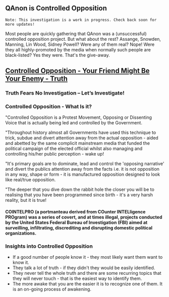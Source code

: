 ## QAnon is Controlled Opposition

```
Note: This investigation is a work in progress. Check back soon for more updates!
```

Most people are quickly gathering that QAnon was a (unsuccessful) controlled opposition project.
But what about the rest? Assange, Snowden, Manning, Lin Wood, Sidney Powell? Were any of them real? Nope!
Were they all highly-promoted by the media when normally such people are black-listed? Yes they were. That's the
give-away.

## [Controlled Opposition - Your Friend Might Be Your Enemy - Truth](https://steemkr.com/life/@steemtruth/controlled-opposition-your-friend-might-be-your-enemy-truth)

### Truth Fears No Investigation – Let’s Investigate!

### Controlled Opposition - What Is it?

"Controlled Opposition is a Protest Movement, Opposing or Dissenting Voice that is actually being led and controlled by
the Government.

"Throughout history almost all Governments have used this technique to trick, subdue and divert attention away from the
actual opposition - aided and abetted by the same complicit mainstream media that funded the political campaign of the
elected official whilst also managing and controlling his/her public perception - wake up!

"It's primary goals are to dominate, lead and control the 'opposing narrative' and divert the publics attention away
from the facts i.e. it is not opposition in any way, shape or form - it is manufactured opposition designed to look like
real/true opposition.

"The deeper that you dive down the rabbit hole the closer you will be to realising that you have been programmed since
birth - it's a very harsh reality, but it is true!

#### COINTELPRO (a portmanteau derived from COunter INTELligence PROgram) was a series of covert, and at times illegal, projects conducted by the United States Federal Bureau of Investigation (FBI) aimed at surveilling, infiltrating, discrediting and disrupting domestic political organizations.

### Insights into Controlled Opposition

* If a good number of people know it - they most likely want them want to know it.
* They talk a lot of truth - if they didn't they would be easily identified.
* They never tell the whole truth and there are some recurring topics that they will never touch - that is the easiest
  way to identify them.
* The more awake that you are the easier it is to recognize one of them. It is an on-going process of awakening.

